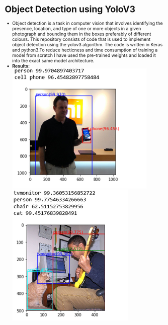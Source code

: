 # Object Detection using YoloV3
* Object detection is a task in computer vision that involves identifying the presence, location, and type of one or more objects in a given photograph and bounding them in the boxes preferably of different colours. This repository consists of code that is used to implement object detection using the yolov3 algorithm. The code is written in Keras and python3.To reduce hecticness and time consumption of training a model from scratch I have used the pre-trained weights and loaded it into the exact same model architecture.
* **Results:**
![alt text](/Images/res1.png)
![alt text](/Images/res2.png)
